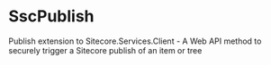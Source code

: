 # SscPublish
Publish extension to Sitecore.Services.Client - A Web API method to securely trigger a Sitecore publish of an item or tree
